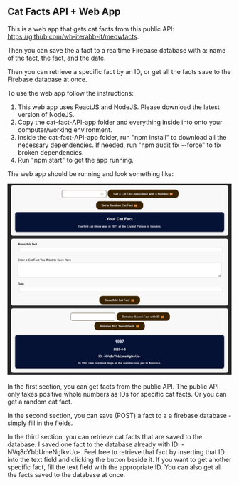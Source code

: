 ## Cat Facts API + Web App

This is a web app that gets cat facts from this public API: https://github.com/wh-iterabb-it/meowfacts. 

Then you can save the a fact to a realtime Firebase database with a: name of the fact, the fact, and the date.

Then you can retrieve a specific fact by an ID, or get all the facts save to the Firebase database at once.

To use the web app follow the instructions:

1. This web app uses ReactJS and NodeJS. Please download the latest version of NodeJS.
2. Copy the cat-fact-API-app folder and everything inside into onto your computer/working environment.
3. Inside the cat-fact-API-app folder, run "npm install" to download all the necessary dependencies. If needed, run "npm audit fix --force" to fix broken dependencies.
4. Run "npm start" to get the app running.

The web app should be running and look something like: 

![cat-img](cat-img.png)

In the first section, you can get facts from the public API. The public API only takes positive whole numbers as IDs for specific cat facts. Or you can get a random cat fact.

In the second section, you can save (POST) a fact to a a firebase database - simply fill in the fields.

In the third section, you can retrieve cat facts that are saved to the database. I saved one fact to the database already with ID: -NVq8cYbbUmeNglkvUo-.
Feel free to retrieve that fact by inserting that ID into the text field and clicking the button beside it. If you want to get another specific fact, fill the text field with the appropriate ID.
You can also get all the facts saved to the database at once.
